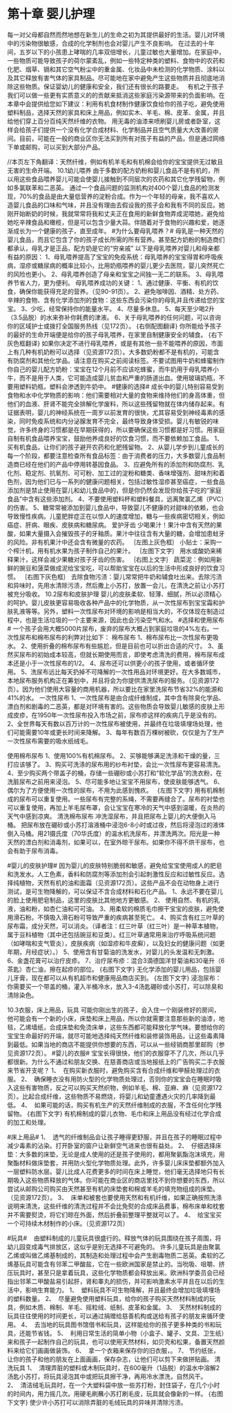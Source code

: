 # 第十章 婴儿护理

每一对父母都自然而然地想在新生儿的生命之初为其提供最好的生活。婴儿对环境中的污染物很敏感，合成的化学制剂也会对婴儿产生不良影响。
在过去的十年间，五岁以下的小孩患上哮喘的几率双倍增长，儿童过敏也大量增加。在家庭中，一些物质可能导致孩子的荷尔蒙紊乱，例如一些特定种类的塑料、食物中的农药和化肥、烟草、镉和其它空气粉尘中的重金属、化妆品中未检测的化学物质、涂料以及其它释放有害气体的家具制品。尽可能地在家中避免产生这些物质并且彻底地消除这些物质。保证婴幼儿的健康和安全，我们还有很长的路要走。
 
有机之于孩子
我们可以做一些更有实质意义的的贡献来抵消这些家庭污染源带来的负面影响。在本章中会提供给您如下建议：利用有机食材制作健康饮食给你的孩子吃，避免使用塑料制品，选择天然的家具和床上用品，例如实木、羊毛、棉、皮革、金属，并且给他们穿上百分百纯天然纤维的衣物。
用无毒的油漆来喷刷婴儿房或者卧室，这样会给孩子们提供一个没有化学合成材料、化学制品并且空气质量大大改善的房间。目前，可能在一般的商业区你无法买到所有对孩子有益的产品，但是通过网络下单或邮购，可以买到大部分产品。

//本页左下角翻译：天然纤维，例如有机羊毛和有机棉会给你的宝宝提供无过敏且无害的生命开端。
10.1幼儿喂养
由于多数的配方奶粉和婴儿食品不是有机的，所以用这些食品喂养婴儿可能会使婴儿接触到不同层次的农药和其它化学残留物，例如多氯联苯和二恶英。 通过一个食品问题的监测机构对400个婴儿食品的检测发现，70%的食品是由大量低营养的淀粉合成。作为一个年轻的母亲，我不喜欢人造婴儿食品的口味和气味，并且没有理由去假设我的孩子会和我有不同的反应。她刚开始断奶的时候，我就常常将我和丈夫正在食用的新鲜食物弄成泥喂她，避免给她吃辛辣食品和橄榄，但是可以包含少量大蒜。伴随着对于食物的兴趣和爱，她逐渐成长为一个健康的孩子，直至成年。
#为什么要母乳喂养？#
母乳是一种天然的婴儿食品，而且它包含了你的孩子成长所需的所有营养。甚至配方奶粉的制造商们都承认，母乳才是正品，配方奶是它的“穷亲戚”
以下是母乳喂养对婴儿和母亲都有益的原因：
1、母乳喂养提高了宝宝的免疫系统：母乳喂养的宝宝得胃和呼吸疾病，湿疹或糖尿病的概率比较小，比用奶瓶喂养的婴儿更少去医院，婴儿突然死亡的风险也更小。
2、母乳喂养创造了母亲和宝宝之间独一无二的联系。
3、母乳喂养节省人力，更为便利。
母乳喂养成功的关键：
1、通过健康、平衡、有机的饮食，确保你能获得充足的营养。（见90-91页）。
2、避免咖啡因、酒精、处方药、辛辣的食物、含有化学添加剂的食物：这些东西会污染你的母乳并且传递给您的宝宝。
3、少吃，经常保持你的能量水平。
4、尽量多休息。
5、每天至少喝2升（3.5品脱）的水来弥补你耗费的津液。
6、关于母乳喂养的任何问题，可以咨询你的区域护士或拨打全国服务热线（见172页）。
{右侧配图翻译}
你所能给予孩子的最好的生命开端便是给你的孩子母乳喂养，在家里自制健康安全的辅食。
{右下灰色框翻译}
如果你决定不进行母乳喂养，或是有其他一些不能喂养的原因，市面上有几种有机奶粉可以选择（见资源172页）。大多数奶粉都不是有机的，可能含有防腐剂和其他化学品。请注意在购买之前阅读标签。不要试图用牛奶和蜂蜜制作你自己的婴儿配方奶粉：宝宝在12个月前不应该吃蜂蜜，而牛奶用于母乳喂养小牛，而不是用于人类，它可能造成婴儿贫血和严重的肠道出血。使用玻璃奶瓶，不要用塑料奶瓶，塑料会渗透到牛奶中。
#健康的选择#
成长中的婴儿特别容易受到食物和水中化学物质的影响：他们需要相对大量的食物来维持他们的身高体重，但他们的血液、肝肾不能完全排解化学废料，所以这些残留物就在体内储存起来。有证据表明，婴儿的神经系统在一周岁以前发育的很快，尤其容易受到神经毒素的感染，同时免疫系统和内分泌腺发育不完全，最终导致身体受损。婴儿有敏锐的味觉，许多终身的习惯都是在早期获得的，所以要确保这些习惯都是好习惯。用家庭自制有机食品喂养宝宝，鼓励他养成良好的饮食习惯，而不要依赖加工食品。
1、买有机食品，让你们的孩子避开农药和化肥残留物。
2、从婴儿学步到儿童成长的每一个阶段，都要注意检查所有食品标签：由于消费者的压力，大多数婴儿食品制造商已经在他们的产品中停用转基因食品。
3、应避免所有的添加剂和防腐剂、乳化剂、稳定剂、抗氧剂、可可粉、加工过的淀粉和糖类、香味增强剂、甜味剂和着色剂，因为他们已与一系列的健康问题相关，包括过敏性湿疹甚至癌症，一些食品添加剂是禁止使用在婴儿和幼儿食品中的，但是你仍然会发现你给孩子吃的“家庭食品”中含有这些添加剂。
4、不要使用塑料杯和塑料餐具，远离聚氯乙烯（PVC）的伤害。
5、糖常常被添加到婴儿食品中，导致婴儿不健康的对甜味的依赖，也会导致慢性疾病。儿童肥胖症正在以惊人的速度增加，糖与一些疾病密切相关，例如癌症、肝病、眼疾、皮肤病和糖尿病。
爱护牙齿
少喝果汁！果汁中含有天然的果酸，如果大量摄入会摧毁孩子的牙釉质。果汁中往往含有大量的糖，会增加患蛀牙的风险。非有机果汁中还会含有微量的农药。
｛左图上灰色框｝
小贴士：采购一个榨汁机，用有机水果为孩子制作自己的果汁。
｛左图下文字｝
用水或酸奶来稀释果汁，这样会减少果糖对孩子牙齿的伤害。
｛右图上文字｝
蔬菜泥：例如用新鲜的豌豆和菠菜做成泥给宝宝吃，可以帮助宝宝在以后的生活中形成良好的饮食习惯。 
｛右图下灰色框｝
去除食物污渍：婴儿常常把牛奶和辅食吐出来。去除污渍和异味时，先用水清除污渍，然后撒上小苏打，放置一会儿，在清洗之前让小苏打被充分吸收。
10.2尿布和皮肤护理
婴儿的皮肤柔软、轻薄、细腻，所以必须精心的呵护。婴儿皮肤更容易吸收各种产品中的化学物质，从一次性尿布到宝宝霜和护肤乳液等等。另外，塑料一次性尿布对环境的影响是相当大的，不仅体现在制造过程中，也是生活垃圾的一个主要来源，因此也会污染空气和水。
#选择和使用尿布#
一个孩子会用大概5000片尿布，废弃的尿布大概占到家庭垃圾的4%左右。一次性尿布和棉布尿布的利弊对比如下：
棉布尿布
1、棉布尿布比一次性尿布更吸水。
2、使用折叠的棉布尿布有些尴尬，但是目前也可以折出合适的尺寸。
3、虽然买尿布的初始成本较高，但就长期使用而言，即使考虑清洗的费用，棉布尿布成本还是小于一次性尿布的1/2。
4、尿布还可以供更小的孩子使用，或者循环使用。
5、洗尿布远比每天扔掉不可降解的一次性用品对环境更好。在大多数城市，本地尿布服务机构正在筹划中，并且将会为你提供清洗尿布的服务。（见资源172页）。因为他们使用大容量的商用机器，所以要比在家里洗尿布节省32%的能源和41%的水。
一次性尿布
1、一次性尿布是由合成纤维制成，其中含有除臭化学品、漂白剂和剧毒的二恶英，都是对环境有害的。这些物质会导致婴儿敏感的皮肤上形成皮疹，在1950年一次性尿布投入市场之前，尿布疹这样的疾病几乎是没有的。
2、全世界每天有数以百万计的一次性尿布被使用，并最终在垃圾填埋场处理，他们可能需要10年或更长时间来降解。
3、每年有数百万棵树被砍，仅仅是为了生产一次性尿布需要的吸水纸绒毛。

使用棉布尿布
1、使用100%有机棉尿布。
2、买够能够满足洗涤和干燥的量，三打应该够了。
3、购买可洗涤的尿布用的纱布衬垫，会比一次性尿布更容易清洗。
4、至少购买两个带盖子的桶，存储一些硼砂或小苏打和“软化学品”的洗衣粉，在洗脏尿布之前用来浸泡。
5、尽可能多地让宝宝不用尿布，使皮肤能够透气。
6、偶尔为了方便使用一次性的尿布，不用为此感到愧疚。
 
{左图下文字}
用有机棉制成的尿布可以重复使用。一些尿布有完整的系绳，不需要再缝合了。尿布的衬垫也可以重复使用，再加上羊毛尿布罩，会让宝宝在寒冷的天气中感到温暖，在炎热的天气中感到凉爽。
清洗棉布尿布
冲洗湿尿布，并且把尿布上婴儿的大便倒入马桶。
把尿布放在硼砂或小苏打溶液桶中浸泡6-8小时或过夜，然后将浸泡过的液体倒入马桶。用21摄氏度（70华氏度）的温水机洗尿布，并漂洗两次。阳光是一种天然的漂白剂和消毒剂，如果可以，在室外晾干尿布。如果你不得不烘干尿布，也会有助于尿布消毒。

#婴儿的皮肤护理#
因为婴儿的皮肤特别脆弱和敏感，避免给宝宝使用成人的肥皂和洗发水。人工色素，香料和防腐剂等添加剂会引起刺激性反应和过敏性反应。选择纯植物，天然有机的油和面霜（见资源172页）。这些产品不会在动物身上进行测试，是可生物降解的，可以保证不含合成材料和石化产品。
1、永远不要在婴儿的脸上使用肥皂制品，这里的皮肤比其他地方更敏感。
2、 使用自然、有机的乳液，油和粉，如杏仁油和可可油。
3、用柔软的棉质毛巾擦干宝宝的皮肤，避免使用滑石粉。不慎吸入滑石粉可导致严重的疾病甚至死亡。
4、购买含有红三叶草的尿布霜，成分天然，可以消炎。（译者注：红三叶草（红三叶）是一种草本植物，属于豆科植物（其中还包括豌豆和豆类）。红三叶草通常用来治疗呼吸系统问题（如哮喘和支气管炎），皮肤疾病（如湿疹和牛皮癣），以及妇女的健康问题（如更年期，月经症状）。）
5、使用含有甘菊油的洗发水，对婴儿的头发温和无刺激。
6、金盏花膏可以治疗皮疹。
7、治疗尿布疹：混合3滴德国洋甘菊油和30毫升（6茶匙）杏仁油，擦在起疹的部位。
{右图下文字}
无化学添加的婴儿用品，包括婴儿牙膏，现在都可以从有机超市和健康用品商店买到。
{左图下文字}
浸泡尿布：你需要买一个带盖的桶，灌入半桶冷水，放入3-4汤匙硼砂或小苏打，可以除臭和清除染色。

10.3衣服，床上用品，玩具
可能你刚出生的孩子，会入住一个刚装修好的房间，他可能会有一个新的小床，床垫和床上用品，所以你就需要注意那些新的油漆，地毯，乙烯墙纸，合成床垫和免烫床单，这些东西都可能释放化学气味。要想给你的宝宝生命最好的开端，就尽可能地选择纯天然纤维和装修装饰用品，让这些毒素降到最低。如果当地的商店不能提供你想要的东西，可以从一些经销商那里邮购（参见资源172页）。
#婴儿的衣服#
宝宝长得很快，他们的衣服穿不了几次，所以几乎都很新。为什么不通过和朋友交换、在慈善商店或当地报纸上的广告购买二手衣服来节省开支呢？
1、  在购买新衣服时，避免购买含有合成纤维和甲醛处理过的衣服。
2、  确保睡衣没有用防火型的化学物质处理过，否则你的宝宝会在睡眠时吸入这些有害物质，反之可以购买天然织物，例如羊毛、棉、亚麻、麻（见资源172页）。比起合成纤维，这些物质不易燃烧，将婴儿和幼童遭遇火灾的几率降到最低。
4、  如果可能的话，购买有机生产的天然纤维制成的衣服，不含任何化学残留物。
{右图下文字}
有机棉制成的婴儿衣物、毛巾和床上用品没有经过化学合成的加工和处理。

#床上用品#
1、  透气的纤维制品会让孩子睡得更舒服，并且在孩子的睡眠过程中减少毒素的沾染。打开卧室的窗户让新鲜空气进来也很有益处。
2、  仔细选择床垫：大多数的床垫，无论是成人使用的还是孩子使用的，都用聚氨酯泡沫填充，用聚酯材料做床垫套，并用防火型化学物质处理。此外，许多婴儿床床垫都额外加入一层塑料防水层。婴儿比成人花费更多的时间在床上睡觉，他们毫无选择地只有长期吸入这些物质释放的气体。你可能在商业区的商店里找不到你想要的东西，所以尝试从邮购公司购买由天然甚至有机的床垫套和棉或羊毛的填充物组成的床垫。（见资源172页）。
3、  床单和被套也要使用天然和有机纤维，如果正确按照洗涤说明来清洗，这些纤维的清洗过程并不会比免熨的合成床品费事，棉布床单和枕套并不需要熨烫，将它们晾在外面，然后折叠前整理平整就可以了。
4、  给宝宝买一个可持续木材制作的小床。（见资源172页）

#玩具#
     由塑料制成的儿童玩具很盛行的。释放气体的玩具围绕在孩子周围，将幼儿园变成毒气排放区，这似乎是别无选择不可避免的。
许多儿童玩具是由聚氯乙烯或叫做乙烯基制成的，其制造和处理过程中会产生剧毒物质二恶英。柔软的乙烯基玩具可能含有邻苯二甲酸盐，它在一些欧洲国家是禁止的。当吮吸、咀嚼、挤压玩具时，甚至只是拿着玩具，这些化学物质都会释放出来。欧洲科学委员会已经指出邻苯二甲酸盐易引起肝，肾和睾丸的损伤，并可影响激素水平并且在以后的生活中，影响生育能力。
1、  塑料玩具不可生物降解，并且最终会增加垃圾填埋场的塑料数量。
2、  尽量避免使用塑料玩具，给你的孩子购买天然材料制成的玩具，例如木质、棉制、羊毛、摇粒绒、纸制、皮革和金属。
3、  天然材料制成的玩具往往使用的时间更长，可以通过捐赠给慈善机构或送给有孩子的朋友来循环使用。
4、  去当地的玩具图书馆借书和玩具，这样能给你的孩子更多种类的书和玩具，还能节省钱。
5、  利用日常生活的简单小物（小盒子、罐子、文具、卫生纸）来和孩子一起制作自己的玩具，也可以使用天然材料，如贝壳和松果，备置天然颜料来给它们画画做装饰。
6、  拿一个衣箱来保存你的旧衣服，。
7、 节约纸张，让你的孩子和他的朋友在上面画画，保存杂志，让他们可以剪下来做拼贴画。
清洗玩具
1、  清理弄脏的塑料或木制玩具时，在600毫升（1品脱）的温水中溶解2汤匙小苏打，将玩具浸泡其中或把玩具擦干净，再用冷水漂洗，自然风干。
2、  清洁绒毛玩具时，在一个大塑料袋中放一些苏打粉，封住袋子，在几个小时的时间内，用力摇几次。用硬毛刷蘸小苏打刷毛皮，玩具就会像新的一样。
{右图下文字}
使少许小苏打可以消除弄脏的毛绒玩具的异味并清除污渍。
 
